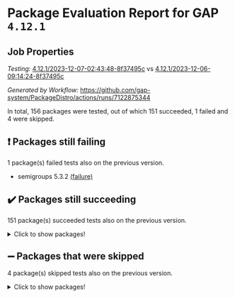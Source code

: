 # Package Evaluation Report for GAP `4.12.1`

## Job Properties

*Testing:* [4.12.1/2023-12-07-02:43:48-8f37495c](https://github.com/gap-system/PackageDistro/blob/data/reports/4.12.1/2023-12-07-02:43:48-8f37495c) vs [4.12.1/2023-12-06-09:14:24-8f37495c](https://github.com/gap-system/PackageDistro/blob/data/reports/4.12.1/2023-12-06-09:14:24-8f37495c)

*Generated by Workflow:* https://github.com/gap-system/PackageDistro/actions/runs/7122875344

In total, 156 packages were tested, out of which 151 succeeded, 1 failed and 4 were skipped.

## :exclamation: Packages still failing

1 package(s) failed tests also on the previous version.
- semigroups 5.3.2 [(failure)](https://github.com/gap-system/PackageDistro/actions/runs/7122875344/job/19394963132)

## :heavy_check_mark: Packages still succeeding

151 package(s) succeeded tests also on the previous version.
<details><summary>Click to show packages!</summary>

- 4ti2interface 2023.02-04 [(success)](https://github.com/gap-system/PackageDistro/actions/runs/7122875344/job/19394934826)
- ace 5.6.2 [(success)](https://github.com/gap-system/PackageDistro/actions/runs/7122875344/job/19394936350)
- aclib 1.3.2 [(success)](https://github.com/gap-system/PackageDistro/actions/runs/7122875344/job/19394936957)
- agt 0.3.1 [(success)](https://github.com/gap-system/PackageDistro/actions/runs/7122875344/job/19394937400)
- alnuth 3.2.1 [(success)](https://github.com/gap-system/PackageDistro/actions/runs/7122875344/job/19394937850)
- anupq 3.3.0 [(success)](https://github.com/gap-system/PackageDistro/actions/runs/7122875344/job/19394939769)
- atlasrep 2.1.7 [(success)](https://github.com/gap-system/PackageDistro/actions/runs/7122875344/job/19394940005)
- autodoc 2023.06.19 [(success)](https://github.com/gap-system/PackageDistro/actions/runs/7122875344/job/19394941281)
- automata 1.15 [(success)](https://github.com/gap-system/PackageDistro/actions/runs/7122875344/job/19394943757)
- automgrp 1.3.2 [(success)](https://github.com/gap-system/PackageDistro/actions/runs/7122875344/job/19394944276)
- autpgrp 1.11 [(success)](https://github.com/gap-system/PackageDistro/actions/runs/7122875344/job/19394944450)
- cap 2023.10-07 [(success)](https://github.com/gap-system/PackageDistro/actions/runs/7122875344/job/19394944652)
- caratinterface 2.3.5 [(success)](https://github.com/gap-system/PackageDistro/actions/runs/7122875344/job/19394944866)
- cddinterface 2022.11.01 [(success)](https://github.com/gap-system/PackageDistro/actions/runs/7122875344/job/19394945055)
- circle 1.6.6 [(success)](https://github.com/gap-system/PackageDistro/actions/runs/7122875344/job/19394945302)
- classicpres 1.22 [(success)](https://github.com/gap-system/PackageDistro/actions/runs/7122875344/job/19394945485)
- cohomolo 1.6.11 [(success)](https://github.com/gap-system/PackageDistro/actions/runs/7122875344/job/19394945646)
- congruence 1.2.5 [(success)](https://github.com/gap-system/PackageDistro/actions/runs/7122875344/job/19394945880)
- corelg 1.56 [(success)](https://github.com/gap-system/PackageDistro/actions/runs/7122875344/job/19394946076)
- crime 1.6 [(success)](https://github.com/gap-system/PackageDistro/actions/runs/7122875344/job/19394946262)
- crisp 1.4.6 [(success)](https://github.com/gap-system/PackageDistro/actions/runs/7122875344/job/19394946454)
- crypting 0.10.4 [(success)](https://github.com/gap-system/PackageDistro/actions/runs/7122875344/job/19394946609)
- cryst 4.1.26 [(success)](https://github.com/gap-system/PackageDistro/actions/runs/7122875344/job/19394946765)
- crystcat 1.1.10 [(success)](https://github.com/gap-system/PackageDistro/actions/runs/7122875344/job/19394946947)
- ctbllib 1.3.6 [(success)](https://github.com/gap-system/PackageDistro/actions/runs/7122875344/job/19394947147)
- cubefree 1.19 [(success)](https://github.com/gap-system/PackageDistro/actions/runs/7122875344/job/19394947331)
- curlinterface 2.3.2 [(success)](https://github.com/gap-system/PackageDistro/actions/runs/7122875344/job/19394947513)
- cvec 2.8.1 [(success)](https://github.com/gap-system/PackageDistro/actions/runs/7122875344/job/19394947697)
- datastructures 0.3.0 [(success)](https://github.com/gap-system/PackageDistro/actions/runs/7122875344/job/19394947904)
- deepthought 1.0.6 [(success)](https://github.com/gap-system/PackageDistro/actions/runs/7122875344/job/19394948102)
- design 1.8 [(success)](https://github.com/gap-system/PackageDistro/actions/runs/7122875344/job/19394948325)
- difsets 2.3.1 [(success)](https://github.com/gap-system/PackageDistro/actions/runs/7122875344/job/19394948571)
- digraphs 1.6.3 [(success)](https://github.com/gap-system/PackageDistro/actions/runs/7122875344/job/19394948773)
- edim 1.3.7 [(success)](https://github.com/gap-system/PackageDistro/actions/runs/7122875344/job/19394948964)
- example 4.3.4 [(success)](https://github.com/gap-system/PackageDistro/actions/runs/7122875344/job/19394949165)
- examplesforhomalg 2023.10-01 [(success)](https://github.com/gap-system/PackageDistro/actions/runs/7122875344/job/19394949365)
- factint 1.6.3 [(success)](https://github.com/gap-system/PackageDistro/actions/runs/7122875344/job/19394949568)
- ferret 1.0.9 [(success)](https://github.com/gap-system/PackageDistro/actions/runs/7122875344/job/19394949741)
- fga 1.5.0 [(success)](https://github.com/gap-system/PackageDistro/actions/runs/7122875344/job/19394949901)
- fining 1.5.6 [(success)](https://github.com/gap-system/PackageDistro/actions/runs/7122875344/job/19394950092)
- float 1.0.3 [(success)](https://github.com/gap-system/PackageDistro/actions/runs/7122875344/job/19394950297)
- format 1.4.3 [(success)](https://github.com/gap-system/PackageDistro/actions/runs/7122875344/job/19394950484)
- forms 1.2.9 [(success)](https://github.com/gap-system/PackageDistro/actions/runs/7122875344/job/19394950643)
- fplsa 1.2.6 [(success)](https://github.com/gap-system/PackageDistro/actions/runs/7122875344/job/19394950867)
- fr 2.4.12 [(success)](https://github.com/gap-system/PackageDistro/actions/runs/7122875344/job/19394951055)
- francy 2.0.3 [(success)](https://github.com/gap-system/PackageDistro/actions/runs/7122875344/job/19394951236)
- fwtree 1.3 [(success)](https://github.com/gap-system/PackageDistro/actions/runs/7122875344/job/19394951416)
- gapdoc 1.6.6 [(success)](https://github.com/gap-system/PackageDistro/actions/runs/7122875344/job/19394951668)
- gauss 2023.02-04 [(success)](https://github.com/gap-system/PackageDistro/actions/runs/7122875344/job/19394951833)
- gaussforhomalg 2023.11-01 [(success)](https://github.com/gap-system/PackageDistro/actions/runs/7122875344/job/19394952001)
- gbnp 1.0.5 [(success)](https://github.com/gap-system/PackageDistro/actions/runs/7122875344/job/19394952144)
- generalizedmorphismsforcap 2023.08-02 [(success)](https://github.com/gap-system/PackageDistro/actions/runs/7122875344/job/19394952291)
- genss 1.6.8 [(success)](https://github.com/gap-system/PackageDistro/actions/runs/7122875344/job/19394952420)
- gradedmodules 2023.09-01 [(success)](https://github.com/gap-system/PackageDistro/actions/runs/7122875344/job/19394952570)
- gradedringforhomalg 2023.08-01 [(success)](https://github.com/gap-system/PackageDistro/actions/runs/7122875344/job/19394952757)
- grape 4.9.0 [(success)](https://github.com/gap-system/PackageDistro/actions/runs/7122875344/job/19394952898)
- groupoids 1.73 [(success)](https://github.com/gap-system/PackageDistro/actions/runs/7122875344/job/19394953045)
- grpconst 2.6.4 [(success)](https://github.com/gap-system/PackageDistro/actions/runs/7122875344/job/19394953167)
- guarana 0.96.3 [(success)](https://github.com/gap-system/PackageDistro/actions/runs/7122875344/job/19394953308)
- guava 3.18 [(success)](https://github.com/gap-system/PackageDistro/actions/runs/7122875344/job/19394953444)
- hap 1.60 [(success)](https://github.com/gap-system/PackageDistro/actions/runs/7122875344/job/19394953596)
- hapcryst 0.1.15 [(success)](https://github.com/gap-system/PackageDistro/actions/runs/7122875344/job/19394953743)
- hecke 1.5.3 [(success)](https://github.com/gap-system/PackageDistro/actions/runs/7122875344/job/19394953895)
- help 3.5 [(success)](https://github.com/gap-system/PackageDistro/actions/runs/7122875344/job/19394954067)
- homalg 2023.10-01 [(success)](https://github.com/gap-system/PackageDistro/actions/runs/7122875344/job/19394954218)
- homalgtocas 2023.11-01 [(success)](https://github.com/gap-system/PackageDistro/actions/runs/7122875344/job/19394954347)
- idrel 2.45 [(success)](https://github.com/gap-system/PackageDistro/actions/runs/7122875344/job/19394954502)
- images 1.3.1 [(success)](https://github.com/gap-system/PackageDistro/actions/runs/7122875344/job/19394954680)
- intpic 0.3.0 [(success)](https://github.com/gap-system/PackageDistro/actions/runs/7122875344/job/19394954824)
- io 4.8.2 [(success)](https://github.com/gap-system/PackageDistro/actions/runs/7122875344/job/19394954952)
- io_forhomalg 2023.02-04 [(success)](https://github.com/gap-system/PackageDistro/actions/runs/7122875344/job/19394955081)
- irredsol 1.4.4 [(success)](https://github.com/gap-system/PackageDistro/actions/runs/7122875344/job/19394955212)
- json 2.1.1 [(success)](https://github.com/gap-system/PackageDistro/actions/runs/7122875344/job/19394955372)
- jupyterkernel 1.5.0 [(success)](https://github.com/gap-system/PackageDistro/actions/runs/7122875344/job/19394955535)
- jupyterviz 1.5.6 [(success)](https://github.com/gap-system/PackageDistro/actions/runs/7122875344/job/19394955688)
- kan 1.36 [(success)](https://github.com/gap-system/PackageDistro/actions/runs/7122875344/job/19394955884)
- kbmag 1.5.11 [(success)](https://github.com/gap-system/PackageDistro/actions/runs/7122875344/job/19394956066)
- laguna 3.9.6 [(success)](https://github.com/gap-system/PackageDistro/actions/runs/7122875344/job/19394956233)
- liealgdb 2.2.1 [(success)](https://github.com/gap-system/PackageDistro/actions/runs/7122875344/job/19394956411)
- liepring 2.8 [(success)](https://github.com/gap-system/PackageDistro/actions/runs/7122875344/job/19394956529)
- liering 2.4.2 [(success)](https://github.com/gap-system/PackageDistro/actions/runs/7122875344/job/19394956678)
- linearalgebraforcap 2023.11-01 [(success)](https://github.com/gap-system/PackageDistro/actions/runs/7122875344/job/19394956821)
- localizeringforhomalg 2023.10-01 [(success)](https://github.com/gap-system/PackageDistro/actions/runs/7122875344/job/19394956982)
- loops 3.4.3 [(success)](https://github.com/gap-system/PackageDistro/actions/runs/7122875344/job/19394957132)
- lpres 1.0.3 [(success)](https://github.com/gap-system/PackageDistro/actions/runs/7122875344/job/19394957369)
- majoranaalgebras 1.5.1 [(success)](https://github.com/gap-system/PackageDistro/actions/runs/7122875344/job/19394957541)
- mapclass 1.4.6 [(success)](https://github.com/gap-system/PackageDistro/actions/runs/7122875344/job/19394957813)
- matgrp 0.70 [(success)](https://github.com/gap-system/PackageDistro/actions/runs/7122875344/job/19394957958)
- matricesforhomalg 2023.11-02 [(success)](https://github.com/gap-system/PackageDistro/actions/runs/7122875344/job/19394958137)
- modisom 2.5.4 [(success)](https://github.com/gap-system/PackageDistro/actions/runs/7122875344/job/19394958299)
- modulepresentationsforcap 2023.10-01 [(success)](https://github.com/gap-system/PackageDistro/actions/runs/7122875344/job/19394958475)
- modules 2023.10-01 [(success)](https://github.com/gap-system/PackageDistro/actions/runs/7122875344/job/19394958640)
- monoidalcategories 2023.11-02 [(success)](https://github.com/gap-system/PackageDistro/actions/runs/7122875344/job/19394958799)
- nconvex 2022.09-01 [(success)](https://github.com/gap-system/PackageDistro/actions/runs/7122875344/job/19394958962)
- nilmat 1.4.2 [(success)](https://github.com/gap-system/PackageDistro/actions/runs/7122875344/job/19394959116)
- nock 1.5 [(success)](https://github.com/gap-system/PackageDistro/actions/runs/7122875344/job/19394959277)
- normalizinterface 1.3.6 [(success)](https://github.com/gap-system/PackageDistro/actions/runs/7122875344/job/19394959431)
- nq 2.5.10 [(success)](https://github.com/gap-system/PackageDistro/actions/runs/7122875344/job/19394959618)
- numericalsgps 1.3.1 [(success)](https://github.com/gap-system/PackageDistro/actions/runs/7122875344/job/19394959793)
- openmath 11.5.3 [(success)](https://github.com/gap-system/PackageDistro/actions/runs/7122875344/job/19394959979)
- orb 4.9.0 [(success)](https://github.com/gap-system/PackageDistro/actions/runs/7122875344/job/19394960122)
- packagemanager 1.4.1 [(success)](https://github.com/gap-system/PackageDistro/actions/runs/7122875344/job/19394960275)
- patternclass 2.4.3 [(success)](https://github.com/gap-system/PackageDistro/actions/runs/7122875344/job/19394960442)
- permut 2.0.4 [(success)](https://github.com/gap-system/PackageDistro/actions/runs/7122875344/job/19394960598)
- polenta 1.3.10 [(success)](https://github.com/gap-system/PackageDistro/actions/runs/7122875344/job/19394960740)
- polymaking 0.8.7 [(success)](https://github.com/gap-system/PackageDistro/actions/runs/7122875344/job/19394960862)
- primgrp 3.4.4 [(success)](https://github.com/gap-system/PackageDistro/actions/runs/7122875344/job/19394961002)
- profiling 2.5.4 [(success)](https://github.com/gap-system/PackageDistro/actions/runs/7122875344/job/19394961144)
- qpa 1.34 [(success)](https://github.com/gap-system/PackageDistro/actions/runs/7122875344/job/19394961312)
- quagroup 1.8.3 [(success)](https://github.com/gap-system/PackageDistro/actions/runs/7122875344/job/19394961483)
- radiroot 2.9 [(success)](https://github.com/gap-system/PackageDistro/actions/runs/7122875344/job/19394961655)
- rcwa 4.7.1 [(success)](https://github.com/gap-system/PackageDistro/actions/runs/7122875344/job/19394961791)
- rds 1.8 [(success)](https://github.com/gap-system/PackageDistro/actions/runs/7122875344/job/19394961951)
- recog 1.4.2 [(success)](https://github.com/gap-system/PackageDistro/actions/runs/7122875344/job/19394962103)
- repndecomp 1.3.0 [(success)](https://github.com/gap-system/PackageDistro/actions/runs/7122875344/job/19394962268)
- repsn 3.1.1 [(success)](https://github.com/gap-system/PackageDistro/actions/runs/7122875344/job/19394962430)
- resclasses 4.7.3 [(success)](https://github.com/gap-system/PackageDistro/actions/runs/7122875344/job/19394962587)
- ringsforhomalg 2023.11-02 [(success)](https://github.com/gap-system/PackageDistro/actions/runs/7122875344/job/19394962723)
- sco 2023.08-01 [(success)](https://github.com/gap-system/PackageDistro/actions/runs/7122875344/job/19394962860)
- scscp 2.4.1 [(success)](https://github.com/gap-system/PackageDistro/actions/runs/7122875344/job/19394963000)
- sglppow 2.3 [(success)](https://github.com/gap-system/PackageDistro/actions/runs/7122875344/job/19394963287)
- sgpviz 0.999.5 [(success)](https://github.com/gap-system/PackageDistro/actions/runs/7122875344/job/19394963418)
- simpcomp 2.1.14 [(success)](https://github.com/gap-system/PackageDistro/actions/runs/7122875344/job/19394963570)
- singular 2023.02.09 [(success)](https://github.com/gap-system/PackageDistro/actions/runs/7122875344/job/19394963968)
- sl2reps 1.1 [(success)](https://github.com/gap-system/PackageDistro/actions/runs/7122875344/job/19394964207)
- sla 1.5.3 [(success)](https://github.com/gap-system/PackageDistro/actions/runs/7122875344/job/19394964360)
- smallgrp 1.5.3 [(success)](https://github.com/gap-system/PackageDistro/actions/runs/7122875344/job/19394964538)
- smallsemi 0.6.13 [(success)](https://github.com/gap-system/PackageDistro/actions/runs/7122875344/job/19394964723)
- sonata 2.9.6 [(success)](https://github.com/gap-system/PackageDistro/actions/runs/7122875344/job/19394964906)
- sophus 1.27 [(success)](https://github.com/gap-system/PackageDistro/actions/runs/7122875344/job/19394965076)
- sotgrps 1.2 [(success)](https://github.com/gap-system/PackageDistro/actions/runs/7122875344/job/19394965268)
- spinsym 1.5.2 [(success)](https://github.com/gap-system/PackageDistro/actions/runs/7122875344/job/19394965419)
- standardff 1.0 [(success)](https://github.com/gap-system/PackageDistro/actions/runs/7122875344/job/19394965567)
- symbcompcc 1.3.2 [(success)](https://github.com/gap-system/PackageDistro/actions/runs/7122875344/job/19394965739)
- thelma 1.3 [(success)](https://github.com/gap-system/PackageDistro/actions/runs/7122875344/job/19394965901)
- tomlib 1.2.9 [(success)](https://github.com/gap-system/PackageDistro/actions/runs/7122875344/job/19394966035)
- toolsforhomalg 2023.11-01 [(success)](https://github.com/gap-system/PackageDistro/actions/runs/7122875344/job/19394966184)
- toric 1.9.5 [(success)](https://github.com/gap-system/PackageDistro/actions/runs/7122875344/job/19394966296)
- toricvarieties 2022.07.13 [(success)](https://github.com/gap-system/PackageDistro/actions/runs/7122875344/job/19394966441)
- transgrp 3.6.4 [(success)](https://github.com/gap-system/PackageDistro/actions/runs/7122875344/job/19394966582)
- ugaly 4.1.3 [(success)](https://github.com/gap-system/PackageDistro/actions/runs/7122875344/job/19394966733)
- unipot 1.5 [(success)](https://github.com/gap-system/PackageDistro/actions/runs/7122875344/job/19394966872)
- unitlib 4.2.0 [(success)](https://github.com/gap-system/PackageDistro/actions/runs/7122875344/job/19394967032)
- utils 0.84 [(success)](https://github.com/gap-system/PackageDistro/actions/runs/7122875344/job/19394967167)
- uuid 0.7 [(success)](https://github.com/gap-system/PackageDistro/actions/runs/7122875344/job/19394967321)
- walrus 0.9991 [(success)](https://github.com/gap-system/PackageDistro/actions/runs/7122875344/job/19394967475)
- wedderga 4.10.4 [(success)](https://github.com/gap-system/PackageDistro/actions/runs/7122875344/job/19394967638)
- xmod 2.91 [(success)](https://github.com/gap-system/PackageDistro/actions/runs/7122875344/job/19394967810)
- xmodalg 1.23 [(success)](https://github.com/gap-system/PackageDistro/actions/runs/7122875344/job/19394967972)
- yangbaxter 0.10.3 [(success)](https://github.com/gap-system/PackageDistro/actions/runs/7122875344/job/19394968129)
- zeromqinterface 0.14 [(success)](https://github.com/gap-system/PackageDistro/actions/runs/7122875344/job/19394968296)
</details>

## :heavy_minus_sign: Packages that were skipped

4 package(s) skipped tests also on the previous version.
<details><summary>Click to show packages!</summary>

- browse 1.8.21 [(skipped)](https://github.com/gap-system/PackageDistro/actions/runs/7122875344/job/19394581628)
- itc 1.5.1 [(skipped)](https://github.com/gap-system/PackageDistro/actions/runs/7122875344/job/19394581628)
- polycyclic 2.16 [(skipped)](https://github.com/gap-system/PackageDistro/actions/runs/7122875344/job/19394581628)
- xgap 4.31 [(skipped)](https://github.com/gap-system/PackageDistro/actions/runs/7122875344/job/19394581628)
</details>

